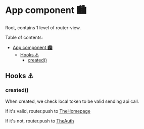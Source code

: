 # App component 🏙️

Root, contains 1 level of router-view.

Table of contents:

- [App component 🏙️](#app-component-%f0%9f%8f%99%ef%b8%8f)
  - [Hooks ⚓️](#hooks-%e2%9a%93%ef%b8%8f)
    - [created()](#created)

## Hooks ⚓️

### created()

When created, we check local token to be valid sending api call.

If it's valid, router.push to [TheHomepage](./03_TheHomepage.md)

If it's not, router.push to [TheAuth](./02_TheAuth.md)
